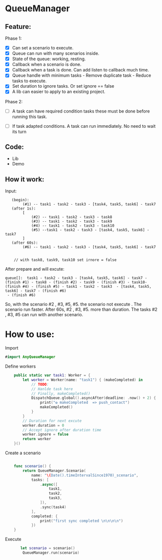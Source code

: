 # QueueManager

## Feature:

Phase 1:
- [x] Can set a scenario to execute.
- [x] Queue can run with many scenarios inside.
- [x] State of the queue: working, resting.
- [x] Callback when a scenario is done.  
- [x] Callback when a task is done. Can add listen to callback much time.
- [x] Queue handle with minimum tasks - Remove duplicate task - Reduce tasks to execute.
- [x] Set duration to ignore tasks. Or set ignore == false
- [x] A lib can easier to apply to an existing project.

Phase 2:
- [ ] A task can have required condition tasks these must be done before running this task.
- [ ] If task adapted conditions. A task can run immediately. No need to wait its turn


## Code:
- Lib
- Demo


## How it work:

Input:

```
   (begin):
        (#1) -- task1 - task2 - task3 - [task4, task5, task6] - task7
   (after 1s):
        [
            (#2) -- task1 - task2 - task3 - task8
            (#3) -- task1 - task2 - task3 - task9
            (#4) -- task1 - task2 - task3 - task10
            (#5) --task1 - task2 - task3 - [task4, task5, task6] - task7
        ]
   (after 60s):
        (#6) -- task1 - task2 - task3 - [task4, task5, task6] - task7
        
        
    // with task8, task9, task10 set irnore = false

```

 After prepare and will excute:

```
queue[]:  task1 - task2 - task3 - [task4, task5, task6] - task7 - (finish #1) - task8 - (finish #2) - task9 - (finish #3) - task10- (finish #4) - (finish #5) - task1 - task2 - task3  - [task4, task5, task6] - task7 - (finish #6)
 - (finish #6)

```

So, with the scenario #2 , #3, #5, #5. the scenario not execute . The scenario run faster.
After 60s, #2 , #3, #5. more than duration. The tasks #2 , #3, #5 can run with another scenario.

# How to use:

Import

``` swift
#import AnyQueueManager
```


Define workers

```swift
    public static var task1: Worker = {
        let worker = Worker(name: "task1") { (makeCompleted) in
            // TODO:
            // Hanlde task here
            // Finally, makeCompleted()
            DispatchQueue.global().asyncAfter(deadline: .now() + 2) {
                print("✪ makeCompleted  => push_contact")
                makeCompleted()
            }
        }
        // Duration for next excute
        worker.duration = 0
        // Accept ignore after duration time
        worker.ignore = false
        return worker
    }()

```
Create a scenario

```swift

    func scenario() {
        return QueueManager.Scenario(
            name: "\(Date().timeIntervalSince1970)_scenario",
            tasks: [
                .async([
                    task1,
                    task2,
                    task3,
                ]),
                .sync(task4)
            ],
            completed: {
                print("first sync completed \n\n\n\n")
            })
    }

```

Execute

```swift
       let scenario = scenario()
        QueueManager.run(scenario)
```

